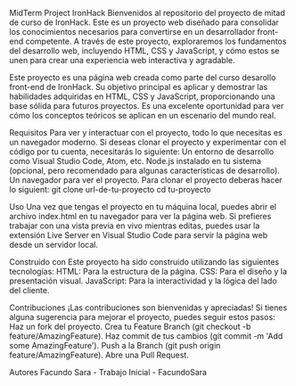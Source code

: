 MidTerm Project IronHack
Bienvenidos al repositorio del proyecto de mitad de curso de IronHack. Este es un proyecto web diseñado para consolidar los conocimientos necesarios para convertirse en un desarrollador front-end competente. A través de este proyecto, exploraremos los fundamentos del desarrollo web, incluyendo HTML, CSS y JavaScript, y cómo estos se unen para crear una experiencia web interactiva y agradable.

Este proyecto es una página web creada como parte del curso desarollo front-end de IronHack. Su objetivo principal es aplicar y demostrar las habilidades adquiridas en HTML, CSS y JavaScript, proporcionando una base sólida para futuros proyectos. 
Es una excelente oportunidad para ver cómo los conceptos teóricos se aplican en un escenario del mundo real.

Requisitos
Para ver y interactuar con el proyecto, todo lo que necesitas es un navegador moderno. Si deseas clonar el proyecto y experimentar con el código por tu cuenta, necesitarás lo siguiente:
Un entorno de desarrollo como Visual Studio Code, Atom, etc.
Node.js instalado en tu sistema (opcional, pero recomendado para algunas características de desarrollo).
Un navegador para ver el proyecto.
Para clonar el proyecto deberas hacer lo siguient:
git clone url-de-tu-proyecto
cd tu-proyecto

Uso
Una vez que tengas el proyecto en tu máquina local, puedes abrir el archivo index.html en tu navegador para ver la página web. Si prefieres trabajar con una vista previa en vivo mientras editas, puedes usar la extensión Live Server en Visual Studio Code para servir la página web desde un servidor local.

Construido con
Este proyecto ha sido construido utilizando las siguientes tecnologías:
HTML: Para la estructura de la página.
CSS: Para el diseño y la presentación visual.
JavaScript: Para la interactividad y la lógica del lado del cliente.

Contribuciones
¡Las contribuciones son bienvenidas y apreciadas! Si tienes alguna sugerencia para mejorar el proyecto, puedes seguir estos pasos:
Haz un fork del proyecto.
Crea tu Feature Branch (git checkout -b feature/AmazingFeature).
Haz commit de tus cambios (git commit -m 'Add some AmazingFeature').
Push a la Branch (git push origin feature/AmazingFeature).
Abre una Pull Request.

Autores
Facundo Sara - Trabajo Inicial - FacundoSara
